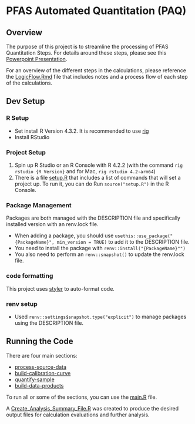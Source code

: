 # PFAS Automated Quantitation (PAQ)

## Overview

The purpose of this project is to streamline the processing of PFAS Quantitation Steps. For details around these steps, please see this [Powerpoint Presentation](https://uflorida-my.sharepoint.com/:p:/g/personal/camden_camacho_ufl_edu/EaVbQvErEnNKpVYSX4BhQ-EB34x2tahj1mSEbT9KeP13_Q?rtime=REwgXe8f20g).

For an overview of the different steps in the calculations, please reference the [LogicFlow.Rmd](./docs/LogicFlow.Rmd) file that includes notes and a process flow of each step of the calculations.

## Dev Setup

### R Setup

* Set install R Version 4.3.2. It is recommended to use [rig](https://github.com/r-lib/rig)
* Install RStudio

### Project Setup

1. Spin up R Studio or an R Console with R 4.2.2 (with the command `rig rstudio {R Version}` and for Mac, `rig rstudio 4.2-arm64`)
2. There is a file [setup.R](./setup.R) that includes a list of commands that will set a project up. To run it, you can do Run `source("setup.R")` in the R Console.

### Package Management

Packages are both managed with the DESCRIPTION file and specifically installed version with an renv.lock file. 

* When adding a package, you should use `usethis::use_package("{PackageName}", min_version = TRUE)` to add it to the DESCRIPTION file.
* You need to install the package with `renv::install("{PackageName}"")`
* You also need to perform an `renv::snapshot()` to update the renv.lock file.

### code formatting

This project uses [styler](https://styler.r-lib.org/) to auto-format code.

### renv setup

* Used `renv::settings$snapshot.type("explicit")` to manage packages using the DESCRIPTION file.

## Running the Code

There are four main sections:

* [process-source-data](./R/process-source-data/)
* [build-calibration-curve](./R/build-calibration-curve/)
* [quantify-sample](./R/quantify-sample/)
* [build-data-products](./R/build-data-products/)

To run all or some of the sections, you can use the [main.R](./R/main.R) file.

A [Create_Analysis_Summary_File.R](./R/Create_Analysis_Summary_File.R) was created to produce the desired output files for calculation evaluations and further analysis.